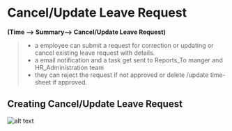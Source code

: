 Cancel/Update Leave Request
==========

**(Time --> Summary--> Cancel/Update Leave Request)**

>- a employee can submit a request for correction or updating or cancel existing leave request with details.
>- a email notification and a task get sent to Reports_To manger and HR_Administration team
>- they can reject the request if not approved or delete /update time-sheet if approved.


Creating Cancel/Update Leave Request
-----
![alt text](../../images/timesheets/leave-cancel-update-request.png "Time")